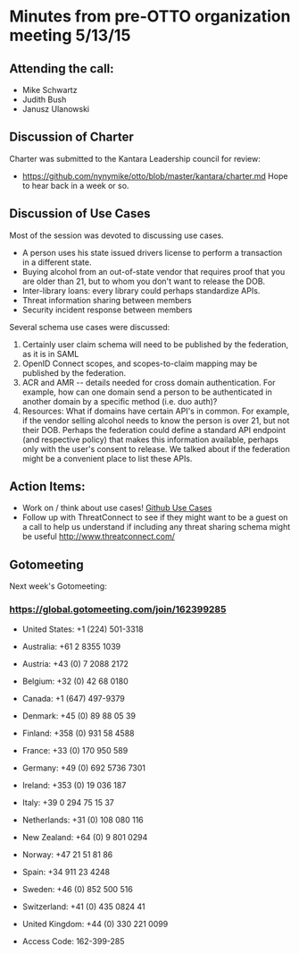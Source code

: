 # Minutes from pre-OTTO organization meeting 5/13/15

## Attending the call:
- Mike Schwartz
- Judith Bush
- Janusz Ulanowski

## Discussion of Charter

Charter was submitted to the Kantara Leadership council for review:
- https://github.com/nynymike/otto/blob/master/kantara/charter.md
Hope to hear back in a week or so. 

## Discussion of Use Cases

Most of the session was devoted to discussing use cases. 

* A person uses his state issued drivers license to perform a transaction in a different state. 
* Buying alcohol from an out-of-state vendor that requires proof that you are older than 21, but
  to whom you don't want to release the DOB.
* Inter-library loans: every library could perhaps standardize APIs. 
* Threat information sharing between members
* Security incident response between members

Several schema use cases were discussed:

1. Certainly user claim schema will need to be published by the federation, as it is in SAML
2. OpenID Connect scopes, and scopes-to-claim mapping may be published by the federation.
3. ACR and AMR -- details needed for cross domain authentication. For example, how can one
   domain send a person to be authenticated in another domain by a specific method (i.e. duo auth)?
4. Resources: What if domains have certain API's in common. For example, if the vendor selling
   alcohol needs to know the person is over 21, but not their DOB. Perhaps the federation could
   define a standard API endpoint (and respective policy) that makes this information available,
   perhaps only with the user's consent to release. We talked about if the federation might 
   be a convenient place to list these APIs.

## Action Items:
- Work on / think about use cases! 
[Github Use Cases](https://github.com/nynymike/otto/tree/master/docs/sources/use-cases)
- Follow up with ThreatConnect to see if they might want to be a guest on a call to help
  us understand if including any threat sharing schema might be useful 
  http://www.threatconnect.com/

## Gotomeeting

Next week's Gotomeeting:

### https://global.gotomeeting.com/join/162399285

- United States: +1 (224) 501-3318
- Australia: +61 2 8355 1039
- Austria: +43 (0) 7 2088 2172
- Belgium: +32 (0) 42 68 0180
- Canada: +1 (647) 497-9379
- Denmark: +45 (0) 89 88 05 39
- Finland: +358 (0) 931 58 4588
- France: +33 (0) 170 950 589
- Germany: +49 (0) 692 5736 7301
- Ireland: +353 (0) 19 036 187
- Italy: +39 0 294 75 15 37
- Netherlands: +31 (0) 108 080 116
- New Zealand: +64 (0) 9 801 0294
- Norway: +47 21 51 81 86
- Spain: +34 911 23 4248
- Sweden: +46 (0) 852 500 516
- Switzerland: +41 (0) 435 0824 41
- United Kingdom: +44 (0) 330 221 0099

- Access Code: 162-399-285

